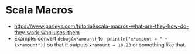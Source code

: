 Scala Macros
=============
* https://www.parleys.com/tutorial/scala-macros-what-are-they-how-do-they-work-who-uses-them
* Example: convert `debug(x*amount)` to ` println("x*amount = " + (x*amount"))` so that it outputs `x*amount = 10.23` or something like that. 
